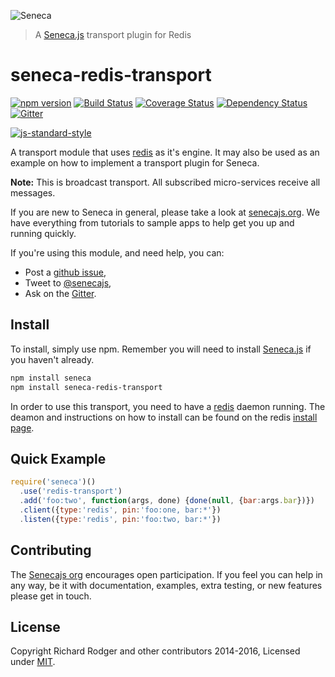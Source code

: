![Seneca](http://senecajs.org/files/assets/seneca-logo.png)
> A [Seneca.js][] transport plugin for Redis

# seneca-redis-transport
[![npm version][npm-badge]][npm-url]
[![Build Status][travis-badge]][travis-url]
[![Coverage Status][coveralls-badge]][coveralls-url]
[![Dependency Status][david-badge]][david-url]
[![Gitter][gitter-badge]][gitter-url]

[![js-standard-style][standard-badge]][standard-style]

A transport module that uses [redis] as it's engine. It may also be used as an example on how to implement a transport plugin for Seneca.

__Note:__ This is broadcast transport. All subscribed micro-services receive all messages.

If you are new to Seneca in general, please take a look at [senecajs.org][]. We have everything from
tutorials to sample apps to help get you up and running quickly.

If you're using this module, and need help, you can:

- Post a [github issue][],
- Tweet to [@senecajs][],
- Ask on the [Gitter][gitter-url].


## Install
To install, simply use npm. Remember you will need to install [Seneca.js][] if you haven't already.

```sh
npm install seneca
npm install seneca-redis-transport
```

In order to use this transport, you need to have a [redis][] daemon running. The deamon and instructions on how to install can be found on the redis [install page][].

## Quick Example

```js
require('seneca')()
  .use('redis-transport')
  .add('foo:two', function(args, done) {done(null, {bar:args.bar})})
  .client({type:'redis', pin:'foo:one, bar:*'})
  .listen({type:'redis', pin:'foo:two, bar:*'})
```

## Contributing
The [Senecajs org][] encourages open participation. If you feel you can help in any way, be it with
documentation, examples, extra testing, or new features please get in touch.

## License
Copyright Richard Rodger and other contributors 2014-2016, Licensed under [MIT][].

[npm-badge]: https://img.shields.io/npm/v/seneca-redis-transport.svg
[npm-url]: https://npmjs.com/package/seneca-redis-transport
[travis-badge]: https://api.travis-ci.org/rjrodger/seneca-redis-transport.svg
[travis-url]: https://travis-ci.org/rjrodger/seneca-redis-transport
[coveralls-badge]:https://coveralls.io/repos/rjrodger/seneca-redis-transport/badge.svg?branch=master&service=github
[coveralls-url]: https://coveralls.io/github/rjrodger/seneca-redis-transport?branch=master
[david-badge]: https://david-dm.org/senecajs/seneca-redis-transport.svg
[david-url]: https://david-dm.org/senecajs/seneca-redis-transport
[gitter-badge]: https://badges.gitter.im/senecajs/seneca.svg
[gitter-url]: https://gitter.im/senecajs/seneca

[standard-badge]: https://raw.githubusercontent.com/feross/standard/master/badge.png
[standard-style]: https://github.com/feross/standard

[redis]: http://redis.io/
[install page]: http://redis.io/download
[MIT]: ./LICENSE
[Senecajs org]: https://github.com/senecajs/
[senecajs.org]: http://senecajs.org/
[Seneca.js]: https://www.npmjs.com/package/seneca
[github issue]: https://github.com/rjrodger/seneca-redis-transport/issues
[@senecajs]: http://twitter.com/senecajs
